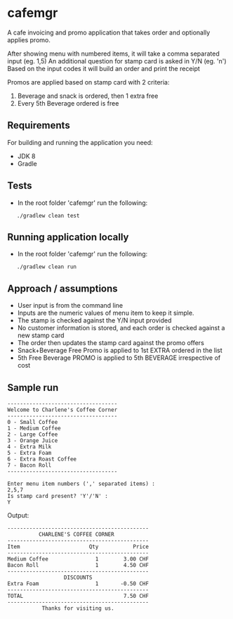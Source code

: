 # cafemgr
A cafe invoicing and promo application that takes order and optionally applies promo.

After showing menu with numbered items, it will take a comma separated input (eg. 1,5)
An additional question for stamp card is asked in Y/N (eg. 'n')
Based on the input codes it will build an order and print the receipt

Promos are applied based on stamp card with 2 criteria:
1. Beverage and snack is ordered, then 1 extra free 
2. Every 5th Beverage ordered is free

## Requirements
For building and running the application you need:
- JDK 8
- Gradle

## Tests
 * In the root folder 'cafemgr' run the following:
  ```
     ./gradlew clean test
  ```
  
## Running application locally
 * In the root folder 'cafemgr' run the following:
  ```
     ./gradlew clean run
  ```
## Approach / assumptions
 * User input is from the command line
 * Inputs are the numeric values of menu item to keep it simple.
 * The stamp is checked against the Y/N input provided
 * No customer information is stored, and each order is checked against a new stamp card
 * The order then updates the stamp card against the promo offers
 * Snack+Beverage Free Promo is applied to 1st EXTRA ordered in the list
 * 5th Free Beverage PROMO is applied to 5th BEVERAGE irrespective of cost

## Sample run 

    -----------------------------------
    Welcome to Charlene's Coffee Corner
    -----------------------------------
    0 - Small Coffee
    1 - Medium Coffee
    2 - Large Coffee
    3 - Orange Juice
    4 - Extra Milk
    5 - Extra Foam
    6 - Extra Roast Coffee
    7 - Bacon Roll
    -----------------------------------

    Enter menu item numbers (',' separated items) :
    2,5,7
    Is stamp card present? 'Y'/'N' :
    Y

Output:
        
    ---------------------------------------------
              CHARLENE'S COFFEE CORNER
    ---------------------------------------------
    Item                      Qty           Price
    ---------------------------------------------
    Medium Coffee               1        3.00 CHF
    Bacon Roll                  1        4.50 CHF
    ---------------------------------------------
                      DISCOUNTS
    Extra Foam                  1       -0.50 CHF
    ---------------------------------------------
    TOTAL                                7.50 CHF
    ---------------------------------------------
               Thanks for visiting us.
